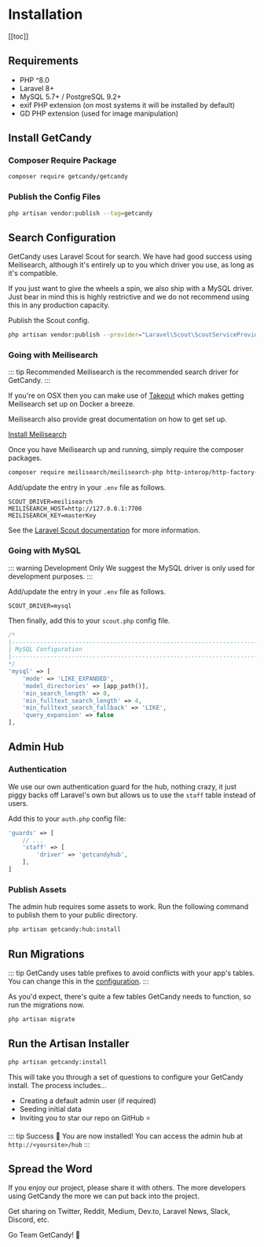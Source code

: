 # Installation

[[toc]]

## Requirements

- PHP ^8.0
- Laravel 8+
- MySQL 5.7+ / PostgreSQL 9.2+
- exif PHP extension (on most systems it will be installed by default)
- GD PHP extension (used for image manipulation)

## Install GetCandy

### Composer Require Package

```sh
composer require getcandy/getcandy
```

### Publish the Config Files

```sh
php artisan vendor:publish --tag=getcandy
```

## Search Configuration

GetCandy uses Laravel Scout for search. We have had good success using Meilisearch, although it's entirely up to you which driver you use, as long as it's compatible.

If you just want to give the wheels a spin, we also ship with a MySQL driver. Just bear in mind this is highly restrictive and we do not recommend using this in any production capacity.

Publish the Scout config.

```sh
php artisan vendor:publish --provider="Laravel\Scout\ScoutServiceProvider"
```

### Going with Meilisearch

::: tip Recommended
Meilisearch is the recommended search driver for GetCandy.
:::

If you're on OSX then you can make use of [Takeout](https://github.com/tighten/takeout) which makes getting Meilisearch set up on Docker a breeze.

Meilisearch also provide great documentation on how to get set up.

[Install Meilisearch](https://docs.meilisearch.com/learn/getting_started/installation.html)

Once you have Meilisearch up and running, simply require the composer packages.

```sh
composer require meilisearch/meilisearch-php http-interop/http-factory-guzzle
```

Add/update the entry in your `.env` file as follows.

```
SCOUT_DRIVER=meilisearch
MEILISEARCH_HOST=http://127.0.0.1:7700
MEILISEARCH_KEY=masterKey
```

See the [Laravel Scout documentation](https://laravel.com/docs/8.x/scout#meilisearch) for more information.

### Going with MySQL

::: warning Development Only
We suggest the MySQL driver is only used for development purposes.
:::

Add/update the entry in your `.env` file as follows.

```
SCOUT_DRIVER=mysql
```

Then finally, add this to your `scout.php` config file.

```php
/*
|--------------------------------------------------------------------------
| MySQL Configuration
|--------------------------------------------------------------------------
*/
'mysql' => [
    'mode' => 'LIKE_EXPANDED',
    'model_directories' => [app_path()],
    'min_search_length' => 0,
    'min_fulltext_search_length' => 4,
    'min_fulltext_search_fallback' => 'LIKE',
    'query_expansion' => false
],
```

## Admin Hub

### Authentication

We use our own authentication guard for the hub, nothing crazy, it just piggy backs off Laravel's own but allows us to use the `staff` table instead of users.

Add this to your `auth.php` config file:

```php
'guards' => [
    // ...
    'staff' => [
        'driver' => 'getcandyhub',
    ],
]
```

### Publish Assets

The admin hub requires some assets to work. Run the following command to publish them to your public directory.

```sh
php artisan getcandy:hub:install
```

## Run Migrations

::: tip
GetCandy uses table prefixes to avoid conflicts with your app's tables. You can change this in the [configuration](/configuration).
:::

As you'd expect, there's quite a few tables GetCandy needs to function, so run the migrations now.

```sh
php artisan migrate
```

## Run the Artisan Installer

```sh
php artisan getcandy:install
```

This will take you through a set of questions to configure your GetCandy install. The process includes...

- Creating a default admin user (if required)
- Seeding initial data
- Inviting you to star our repo on GitHub ⭐


::: tip Success 🎉
You are now installed! You can access the admin hub at `http://<yoursite>/hub`
:::

## Spread the Word

If you enjoy our project, please share it with others. The more developers using GetCandy the more we can put back into the project.

Get sharing on Twitter, Reddit, Medium, Dev.to, Laravel News, Slack, Discord, etc.

Go Team GetCandy! 🤟
